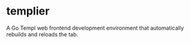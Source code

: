 # templier
A Go Templ web frontend development environment that automatically rebuilds and reloads the tab.
